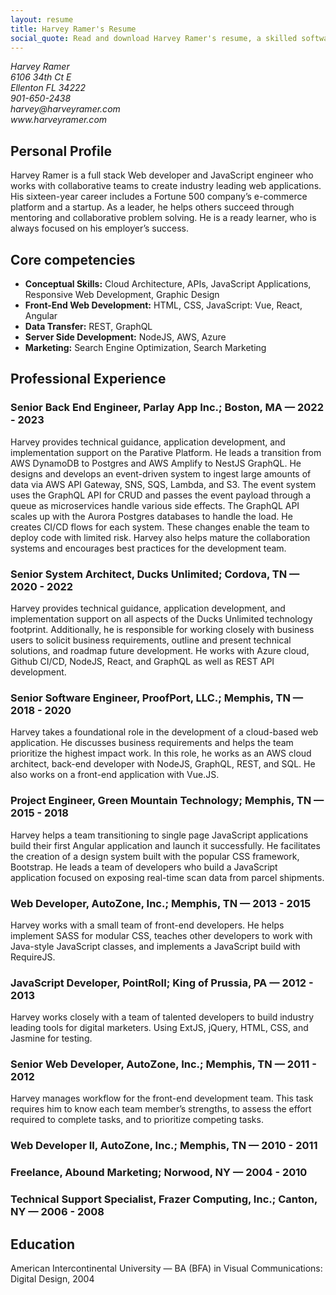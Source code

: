 ```yaml
---
layout: resume
title: Harvey Ramer's Resume
social_quote: Read and download Harvey Ramer's resume, a skilled software engineer and designer.
---
```


<address class="right">
Harvey Ramer<br>
6106 34th Ct E <br>
Ellenton FL 34222<br>
901-650-2438<br>
harvey@harveyramer.com<br>
www.harveyramer.com
</address>

## Personal Profile

Harvey Ramer is a full stack Web developer and JavaScript engineer who works with collaborative teams to create industry leading web applications. His sixteen-year career includes a Fortune 500 company’s e-commerce platform and a startup. As a leader, he helps others succeed through mentoring and collaborative problem solving. He is a ready learner, who is always focused on his employer’s success.

## Core competencies

- __Conceptual Skills:__ Cloud Architecture, APIs, JavaScript Applications, Responsive Web Development, Graphic Design
- __Front-End Web Development:__ HTML, CSS, JavaScript: Vue, React, Angular
- __Data Transfer:__ REST, GraphQL
- __Server Side Development:__ NodeJS, AWS, Azure
- __Marketing:__ Search Engine Optimization, Search Marketing

## Professional Experience
### Senior Back End Engineer, Parlay App Inc.; Boston, MA — 2022 - 2023

Harvey provides technical guidance, application development, and implementation support on the Parative Platform. He leads a transition from AWS DynamoDB to Postgres and AWS Amplify to NestJS GraphQL. He designs and develops an event-driven system to ingest large amounts of data via AWS API Gateway, SNS, SQS, Lambda, and S3. The event system uses the GraphQL API for CRUD and passes the event payload through a queue as microservices handle various side effects. The GraphQL API scales up with the Aurora Postgres databases to handle the load. He creates CI/CD flows for each system. These changes enable the team to deploy code with limited risk. Harvey also helps mature the collaboration systems and encourages best practices for the development team.

### Senior System Architect, Ducks Unlimited; Cordova, TN — 2020 - 2022

Harvey provides technical guidance, application development, and implementation support on all aspects of the Ducks Unlimited technology footprint. Additionally, he is responsible for working closely with business users to solicit business requirements, outline and present technical solutions, and roadmap future development. He works with Azure cloud, Github CI/CD, NodeJS, React, and GraphQL as well as REST API development.

### Senior Software Engineer, ProofPort, LLC.; Memphis, TN — 2018 - 2020

Harvey takes a foundational role in the development of a cloud-based web application. He discusses business requirements and helps the team prioritize the highest impact work. In this role, he works as an AWS cloud architect, back-end developer with NodeJS, GraphQL, REST, and SQL. He also works on a front-end application with Vue.JS.

### Project Engineer, Green Mountain Technology; Memphis, TN — 2015 - 2018

Harvey helps a team transitioning to single page JavaScript applications build their first Angular application and launch it successfully. He facilitates the creation of a design system built with the popular CSS framework, Bootstrap. He leads a team of developers who build a JavaScript application focused on exposing real-time scan data from parcel shipments.

### Web Developer, AutoZone, Inc.; Memphis, TN — 2013 - 2015

Harvey works with a small team of front-end developers. He helps implement SASS for modular CSS, teaches other developers to work with Java-style JavaScript classes, and implements a JavaScript build with RequireJS.

### JavaScript Developer, PointRoll; King of Prussia, PA — 2012 - 2013

Harvey works closely with a team of talented developers to build industry leading tools for digital marketers. Using ExtJS, jQuery, HTML, CSS, and Jasmine for testing.

### Senior Web Developer, AutoZone, Inc.; Memphis, TN — 2011 - 2012

Harvey manages workflow for the front-end development team. This task requires him to know each team member’s strengths, to assess the effort required to complete tasks, and to prioritize competing tasks.

### Web Developer II, AutoZone, Inc.; Memphis, TN — 2010 - 2011

### Freelance, Abound Marketing; Norwood, NY — 2004 - 2010

### Technical Support Specialist, Frazer Computing, Inc.; Canton, NY — 2006 - 2008

## Education

American Intercontinental University — BA (BFA) in Visual Communications: Digital Design, 2004
